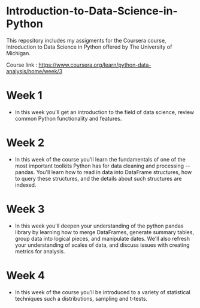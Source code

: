 # Introduction-to-Data-Science-in-Python

This repository includes my assigments for the Coursera course, Introduction to Data Science in Python offered by The University of Michigan.

Course link : https://www.coursera.org/learn/python-data-analysis/home/week/3

# Week 1
- In this week you'll get an introduction to the field of data science, review common Python functionality and features.

# Week 2
- In this week of the course you'll learn the fundamentals of one of the most important toolkits Python has for data cleaning and processing -- pandas. You'll learn how to read in data into DataFrame structures, how to query these structures, and the details about such structures are indexed.

# Week 3
- In this week you'll deepen your understanding of the python pandas library by learning how to merge DataFrames, generate summary tables, group data into logical pieces, and manipulate dates. We'll also refresh your understanding of scales of data, and discuss issues with creating metrics for analysis.

# Week 4
- In this week of the course you'll be introduced to a variety of statistical techniques such a distributions, sampling and t-tests.

